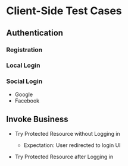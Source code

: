 # Client-Side Test Cases


## Authentication

### Registration

### Local Login

### Social Login

* Google
* Facebook

## Invoke Business

* Try Protected Resource without Logging in
  * Expectation: User redirected to login UI

* Try Protected Resource after Logging in
